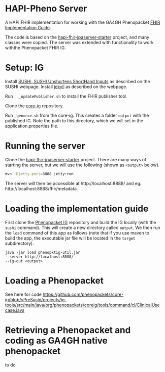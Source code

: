 # HAPI-Pheno Server

A HAPI FHIR implementation for working with the GA4GH Phenopacket [FHIR Implementation Guide](http://phenopackets.org/core-ig/).

The code is based on the [hapi-fhir-jpaserver-starter](https://github.com/hapifhir/hapi-fhir-jpaserver-starter) project,
and many classes were copied. The server was extended with functionality to work withthe Phenopacket FHIR IG.

# Setup: IG

Install [SUSHI, SUSHI Unshortens ShortHand Inputs](http://hl7.org/fhir/uv/shorthand/2020May/sushi.html) as described on the SUSHI webpage.
Install [jekyll](https://jekyllrb.com/docs/installation/) as described on the webpage.

Run ``	_updatePublisher.sh`` to install the FHIR publisher tool.

Clone the [core-ig](https://github.com/phenopackets/core-ig) repository. 

Run ``_genonce.sh`` from the core-ig. This creates a folder ``output`` with the published IG. Note the
path to this directory, which we will set in the application.properties file.



# Running the server

Clone the [hapi-fhir-jpaserver-starter](https://github.com/hapifhir/hapi-fhir-jpaserver-starter) project.
There are many ways of starting the server, but we will use the following (shown as ``<output>`` below).

```bash
mvn -Djetty.port=8888 jetty:run
```

The server will then be accessible at http://localhost:8888/ and eg. http://localhost:8888/fhir/metadata. 

# Loading the implementation guide

First clone the [Phenopacket IG](https://github.com/phenopackets/core-ig) repository and
build the IG locally (with the ``sushi`` command). This will create a new directory called ``output``.
We then run the ``load`` command of this app as follows (note that if you use maven to build the app, the executable 
jar file will be located in the ``target`` subdirectory).

```bazaar
java -jar load phenopktig-util.jar
--server http://localhost:8888/
--ig-out <output>
```

# Loading a Phenopacket
See here for code
https://github.com/phenopackets/core-ig/blob/vPreSushi/projects/ig-tools/src/main/java/org/phenopackets/coreig/tools/command/cl/ClinicalUsecase.java

# Retrieving a Phenopacket and coding as GA4GH native phenopacket
to do
